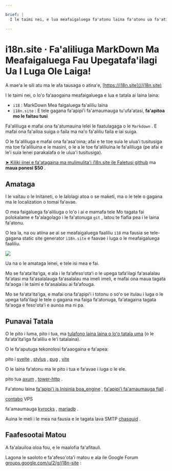 ```yaml
---

brief: |
  I le taimi nei, e lua meafaigaluega fa'atonu laina fa'atonu ua fa'atinoina: i18 (MarkDown command line translation tool) ma le i18n.site (multi-language static document site generator)

---
```



# i18n.site · Fa'aliliuga MarkDown Ma Meafaigaluega Fau Upegatafa'ilagi Ua I Luga Ole Laiga!

A maeʻa le sili atu ma le afa tausaga o atinaʻe, [https://i18n.site](//i18n.site)

I le taimi nei, o loʻo faʻaaogaina meafaigaluega e lua e tatala ai laina laina:

* `i18` : MarkDown Mea faigaluega fa'aliliu laina
* `i18n.site` : E tele gagana fa'apipi'i fa'amaumauga tu'ufa'atasi, **fa'apitoa mo le faitau tusi**

Fa'aliliuga e mafai ona fa'atumauina lelei le faatulagaga o le `Markdown` . E mafai ona fa'ailoa suiga o faila ma na'o fa'aliliu faila e iai suiga.

O le fa'aliliuga e mafai ona fa'asa'oina; afai e te toe suia le ulua'i tusitusiga ma toe fa'aliliuina e le masini, o le a le toe fa'aliliuina le fa'aliliuga (pe afai e le'i suia lenei parakalafa o le ulua'i tusitusiga).

[➤ Kiliki iinei e fa'atagaina ma mulimulita'i i18n.site ile Faletusi github](https://github.com/login/oauth/authorize?client_id=Ov23liuGAmK0plc9FgB3&amp;scope=user:email,user:follow,public_repo) ma **maua ponesi $50** .

## Amataga

I le vaitau o le Initaneti, o le lalolagi atoa o se maketi, ma o le tele o gagana ma le localization o tomai faʻavae.

O mea faigaluega fa'aliliuga o lo'o i ai e mamafa tele Mo tagata fai polokalame e fa'alagolago i le fa'atonuga `git` , latou te fiafia pea i le laina fa'atonu.

O lea la, na ou atiina ae ai se meafaigaluega faaliliu `i18` ma fausia se tele-gagana static site generator `i18n.site` e faavae i luga o le meafaigaluega faaliliu.

![](https://p.3ti.site/1723777556.avif)

Ua na o le amataga lenei, e tele isi mea e fai.

Mo se faʻataʻitaʻiga, e ala i le faʻafesoʻotaʻi o le upega tafaʻilagi faʻasalalau faʻatasi ma faʻasalalauga faʻasalalau ma imeli imeli, e mafai ona maua tagata faʻaoga i le taimi e faʻasalalau ai faʻafouga.

Mo se faʻataʻitaʻiga, e mafai ona faʻapipiʻi i totonu o soʻo se itulau i luga o le upega tafaʻilagi le tele o gagana ma faiga faʻatonuga, faʻatagaina tagata faʻaoga e fesoʻotaʻi e aunoa ma ni pa.

## Punavai Tatala

O le pito i luma, pito i tua, ma [tulafono laina laina o loʻo tatala uma](https://i18n.site/i18n.site/c/src) (o le faʻataʻitaʻiga faʻaliliu e leʻi tatalaina).

O le faʻaputuga tekonolosi faʻaaogaina e faʻapea:

pito i [svelte](https://svelte.dev) , [stylus](https://stylus-lang.com) , [pug](https://github.com/pugjs/pug) , [vite](https://github.com/vitejs/vite)

O le laina faʻatonu ma le pito i tua e faʻavae i luga o le ele.

pito tua [axum](https://github.com/tokio-rs/axum) , [tower-http](https://github.com/tower-rs/tower-http/releases) .

Fa'atonu laina [fa'apipi'i js Inisinia boa_engine](https://docs.rs/boa_engine) , [fa'apipi'i fa'amaumauga fjall](https://github.com/fjall-rs/fjall) .

[contabo](https://my.contabo.com) VPS

fa'amaumauga [kvrocks](https://kvrocks.apache.org) , [mariadb](https://mariadb.org) .

Auina le meli i le mea na fausia e le tagata lava SMTP [chasquid](https://github.com/albertito/chasquid) .

## Faafesootai Matou

A fa'alauiloa oloa fou, e le maalofia fa'afitauli.

Lagona le saoloto e fa'afeso'ota'i matou e ala ile Google Forum [groups.google.com/u/2/g/i18n-site](https://groups.google.com/u/2/g/i18n-site) :